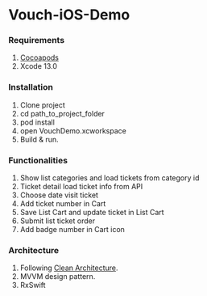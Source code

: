 # Vouch-iOS-Demo

 ### Requirements ###
1. [Cocoapods](https://guides.cocoapods.org/using/getting-started.html#getting-started)
2. Xcode 13.0

### Installation ###
1. Clone project
2. cd path_to_project_folder
3. pod install
4. open VouchDemo.xcworkspace
5. Build & run.

### Functionalities ###
1. Show list categories and load tickets from category id
2. Ticket detail load ticket info from API
3. Choose date visit ticket
4. Add ticket number in Cart
5. Save List Cart and update ticket in List Cart
6. Submit list ticket order
7. Add badge number in Cart icon

### Architecture ###
1. Following [Clean Architecture](https://github.com/sergdort/CleanArchitectureRxSwift).
2. MVVM design pattern.
3. RxSwift
